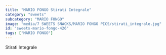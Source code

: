 ```yaml
---
title: "MARIO FONGO Stirati Integrale"
category: "sweets"
subcategory: "MARIO FONGO"
image: "media/7 SWEETS SNACKS/MARIO FONGO PICS/stirati_integrale.jpg"
id: "sweets-mario-fongo-426"
tags: ["MARIO FONGO"]
---
```


Stirati Integrale
